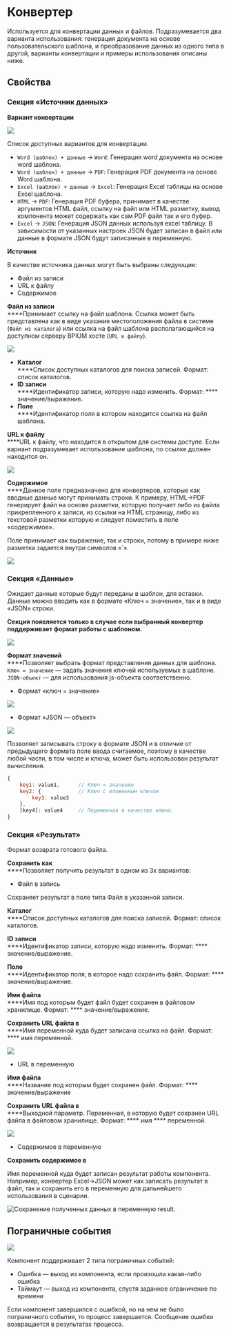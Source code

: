 # Конвертер

Используется для конвертации данных и файлов. Подразумевается два варианта использования: генерация документа на основе пользовательского шаблона, и преобразование данных из одного типа в другой, варианты конвертации и примеры использования описаны ниже.

## Свойства

### Секция «Источник данных»

**Вариант конвертации**

![](<../../../../.gitbook/assets/image (50).png>)

Список доступных вариантов для конвертации.&#x20;

* `Word (шаблон) + данные` → `Word`: Генерация word документа на основе word шаблона.
* `Word (шаблон) + данные` → `PDF`: Генерация PDF документа на основе Word шаблона.
* `Excel (шаблон) + данные` → `Excel`: Генерация Excel таблицы на основе Excel шаблона.
* `HTML` → `PDF`: Генерация PDF буфера, принимает в качестве аргументов HTML файл, ссылку на файл или HTML разметку, вывод компонента может содержать как сам PDF файл так и его буфер.
* `Excel` → `JSON`: Генерация JSON данных используя excel таблицу. В зависимости от указанных настроек JSON будет записан в файл или данные в формате JSON будут записанные в переменную.

**Источник**

В качестве источника данных могут быть выбраны следующие:

* Файл из записи&#x20;
* URL к файлу
* Содержимое

**Файл из записи** \
****Принимает ссылку на файл шаблона. Ссылка может быть представлена как в виде указания местоположения файла в системе (`Файл из каталога`) или ссылка на файл шаблона располагающийся на доступном серверу BPIUM хосте (`URL к файлу`).

![](<../../../../.gitbook/assets/image (47).png>)

* **Каталог**\
  ****Список доступных каталогов для поиска записей. Формат: список каталогов.
* **ID записи**  \
  ****Идентификатор записи, которую надо изменить. Формат: **** значение/выражение.
* **Поле**\
  ****Идентификатор поля в котором находится ссылка на файл шаблона.

**URL к файлу**\
****URL к файлу, что находится в открытом для системы доступе. Если вариант подразумевает использование шаблона, по ссылке должен находится он.

![](<../../../../.gitbook/assets/image (27).png>)

**Содержимое**\
****Данное поле предназначено для конвертеров, которые как вводные данные могут принимать строки. К примеру, HTML->PDF  генерирует файл на основе разметки, которую получает либо из файла прикрепленного к записи, из ссылки на HTML страницу, либо из текстовой разметки которую и следует поместить в поле «содержимое».

Поле принимает как выражение, так и строки, потому в примере ниже разметка задается внутри символов «\`».

![](<../../../../.gitbook/assets/image (35).png>)

### Секция «Данные»

Ожидает данные которые будут переданы в шаблон, для вставки. Данные можно вводить как в формате «Ключ = значение», так и в виде «JSON» строки.

**Секция появляется только в случае если выбранный конвертер поддерживает формат работы с шаблоном.**

![](<../../../../.gitbook/assets/image (34).png>)

**Формат значений**  \
****Позволяет выбрать формат представления данных для шаблона. `Ключ = значение` — задать значения ключей используемых в шаблоне. `JSON-объект` — для использования js-объекта соответственно.

* Формат «ключ = значение»

![](<../../../../.gitbook/assets/image (20).png>)

* Формат «JSON — объект»

![](<../../../../.gitbook/assets/image (28).png>)

Позволяет записывать строку в формате JSON и в отличие от предыдущего формата поле ввода считаемое, поэтому в качестве любой части, в том числе и ключа, может быть использован результат вычисления.

```javascript
{
    key1: value1,      // Ключ = значение
    key2: {            // Ключ с вложенным ключом
        key3: value3    
    },
    [key4]: value4     // Переменная в качестве ключа.
}
```

### Секция «Результат»

Формат возврата готового файла.

**Сохранить как**\
****Позволяет получить результат в одном из 3х вариантов:

* Файл в запись

Сохраняет результат в поле типа Файл в указанной записи.

**Каталог**\
****Список доступных каталогов для поиска записей. Формат: список каталогов.

**ID записи**  \
****Идентификатор записи, которую надо изменить. Формат: **** значение/выражение.

**Поле**\
****Идентификатор поля, в которое надо сохранить файл. Формат: **** значение/выражение.

**Имя файла**\
****Имя под которым будет файл будет сохранен в файловом хранилище. Формат: **** значение/выражение.

**Сохранить URL файла в**\
****Имя переменной куда будет записана ссылка на файл. Формат: **** имя переменной.

![](<../../../../.gitbook/assets/image (29).png>)

* URL в переменную

**Имя файла**\
****Название под которым будет сохранен файл. Формат: **** значение/выражение

**Сохранить URL файла в**\
****Выходной параметр. Переменная, в которую будет сохранен URL файла в файловом хранилище. Формат: **** имя **** переменной.

![](<../../../../.gitbook/assets/image (25).png>)

* Содержимое в переменную

**Сохранить содержимое в**

Имя переменной куда будет записан результат работы компонента. Например, конвертер Excel->JSON может как записать результат в файл, так и сохранить его в переменную для дальнейшего использования в сценарии.

![Сохранение полученных данных в переменную result.](<../../../../.gitbook/assets/image (37).png>)

## Пограничные события

![](../../../../.gitbook/assets/boundary\_any.png)

Компонент поддерживает 2 типа пограничных событий:

* Ошибка — выход из компонента, если произошла какая-либо ошибка
* Таймаут — выход из компонента, спустя заданное ограничение по времени

Если компонент завершился с ошибкой, но на нем не было пограничного события, то процесс завершается. Сообщение ошибки возвращается в результатах процесса.
